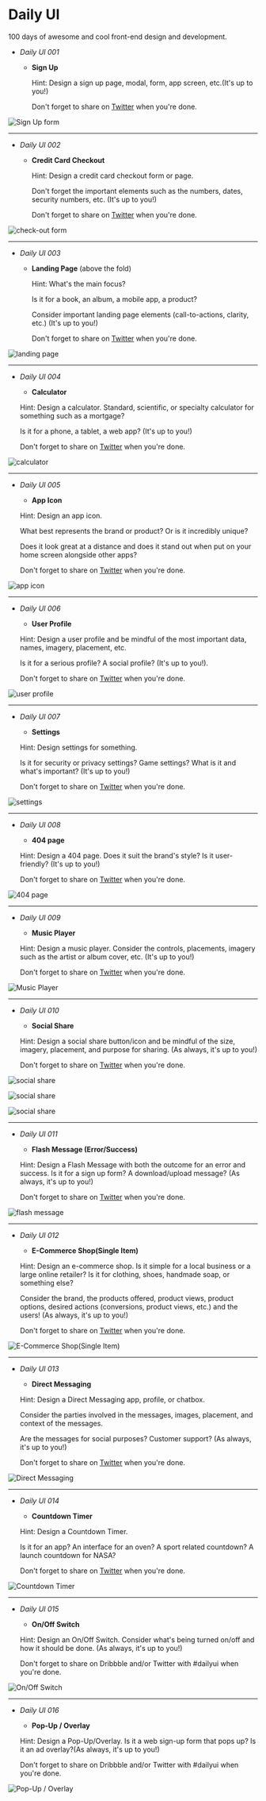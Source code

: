 # Daily UI
100 days of awesome and cool front-end design and development.

* _Daily UI 001_

    * **Sign Up**
    
        Hint: Design a sign up page, modal, form, app screen, etc.(It's up to you!)
        
        Don't forget to share on [Twitter](https://twitter.com/MosesOkemwa) when you're done.
            
            
![Sign Up form](img/shots/Screenshot1.png)

---

* _Daily UI 002_

    * **Credit Card Checkout**

        Hint: Design a credit card checkout form or page.
        
        Don't forget the important elements such as the numbers, dates, security numbers, etc. (It's up to you!)
        
        Don't forget to share on [Twitter](https://twitter.com/MosesOkemwa) when you're done.
        

![check-out form](img/shots/Screenshot2.png)

---

* _Daily UI 003_

    * **Landing Page** (above the fold)

        Hint: What's the main focus?
        
        Is it for a book, an album, a mobile app, a product?
        
        Consider important landing page elements (call-to-actions, clarity, etc.) (It's up to you!)
        
        Don't forget to share on [Twitter](https://twitter.com/MosesOkemwa) when you're done.
        
        
![landing page](img/shots/Screenshot3.png)

---

* _Daily UI 004_

    * **Calculator**

    Hint: Design a calculator. Standard, scientific, or specialty calculator for something such as a mortgage? 
    
    Is it for a phone, a tablet, a web app? (It's up to you!)
    
    Don't forget to share on [Twitter](https://twitter.com/MosesOkemwa) when you're done.
    
    
    
![calculator](img/shots/Screenshot4.png)

---

* _Daily UI 005_

    * **App Icon**
    
    Hint: Design an app icon.
    
    What best represents the brand or product? Or is it incredibly unique?
    
    Does it look great at a distance and does it stand out when put on your home screen alongside other apps?
    
    Don't forget to share on [Twitter](https://twitter.com/MosesOkemwa) when you're done.


![app icon](img/shots/Screenshot5.png)

---

* _Daily UI 006_

    * **User Profile**
 
    Hint: Design a user profile and be mindful of the most important data, names, imagery, placement, etc.
    
    Is it for a serious profile? A social profile? (It's up to you!).
    
    Don't forget to share on [Twitter](https://twitter.com/MosesOkemwa) when you're done.
    
    
![user profile](img/shots/Screenshot6.png)

---

* _Daily UI 007_

    * **Settings**
    
    Hint: Design settings for something.
    
    Is it for security or privacy settings? Game settings? What is it and what's important? (It's up to you!)
    
    Don't forget to share on [Twitter](https://twitter.com/MosesOkemwa) when you're done.
    
    
![settings](img/shots/Screenshot7.png)

---

* _Daily UI 008_

    * **404 page**
    
    Hint: Design a 404 page. Does it suit the brand's style? Is it user-friendly? (It's up to you!)
    
    Don't forget to share on [Twitter](https://twitter.com/MosesOkemwa) when you're done.
    

![404 page](img/shots/Screenshot8.png)

---

* _Daily UI 009_

    * **Music Player**
    
    Hint: Design a music player. Consider the controls, placements, imagery such as the artist or album cover, etc. (It's up to you!) 
    
    Don't forget to share on [Twitter](https://twitter.com/MosesOkemwa) when you're done.
    

![Music Player](img/shots/Screenshot9.png)

---

* _Daily UI 010_
    
    * **Social Share**
    
    
    Hint: Design a social share button/icon and be mindful of the size, imagery, placement, and purpose for sharing. (As always, it's up to you!) 
    
    Don't forget to share on [Twitter](https://twitter.com/MosesOkemwa) when you're done.
    

![social share](img/shots/Screenshot10.png)


![social share](img/shots/Screenshot10b.png)


![social share](img/shots/Screenshot10c.png)

---

* _Daily UI 011_

    * **Flash Message (Error/Success)**
    
    Hint: Design a Flash Message with both the outcome for an error and success. Is it for a sign up form? A download/upload message? (As always, it's up to you!)
    
    Don't forget to share on [Twitter](https://twitter.com/MosesOkemwa) when you're done.
    
        
![flash message](img/shots/Screenshot11.png)

---

* _Daily UI 012_
    
    * **E-Commerce Shop(Single Item)**
    
    
    Hint: Design an e-commerce shop. Is it simple for a local business or a large online retailer? Is it for clothing, shoes, handmade soap, or something else?
    
    Consider the brand, the products offered, product views, product options, desired actions (conversions, product views, etc.) and the users! (As always, it's up to you!) 
    
    Don't forget to share on [Twitter](https://twitter.com/MosesOkemwa) when you're done.

![E-Commerce Shop(Single Item)](img/shots/Screenshot12.png)

---

* _Daily UI 013_

    * **Direct Messaging**
    
    
    Hint: Design a Direct Messaging app, profile, or chatbox.
    
    Consider the parties involved in the messages, images, placement, and context of the messages.
    
    Are the messages for social purposes? Customer support? (As always, it's up to you!)
    
    Don't forget to share on [Twitter](https://twitter.com/MosesOkemwa) when you're done.
    
    
![Direct Messaging](img/shots/Screenshot13.png)

---

* _Daily UI 014_
    
    * **Countdown Timer**
    
    Hint: Design a Countdown Timer. 
    
    Is it for an app? An interface for an oven? A sport related countdown? A launch countdown for NASA? 
    
    Don't forget to share on [Twitter](https://twitter.com/MosesOkemwa) when you're done.


![Countdown Timer](img/shots/Screenshot14.png)

---


* _Daily UI 015_
    
    * **On/Off Switch**

 
    Hint: Design an On/Off Switch. Consider what's being turned on/off and how it should be done. (As always, it's up to you!) 

    Don't forget to share on Dribbble and/or Twitter with #dailyui when you're done.

![On/Off Switch](img/shots/Screenshot15.png)


---



* _Daily UI 016_

    * **Pop-Up / Overlay**
    
    Hint: Design a Pop-Up/Overlay. Is it a web sign-up form that pops up? Is it an ad overlay?(As always, it's up to you!)
    
    Don't forget to share on Dribbble and/or Twitter with #dailyui when you're done.

![Pop-Up / Overlay](img/shots/Screenshot16.png)
